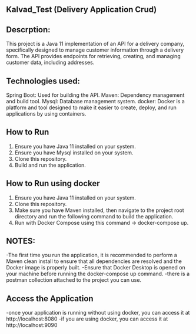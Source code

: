 ## Kalvad_Test (Delivery Application Crud)

## Descrption:
This project is a Java 11 implementation of an API for a delivery company, specifically designed to manage customer information through a delivery form. The API provides endpoints for retrieving, creating, and managing customer data, including addresses.

## Technologies used: 
Spring Boot: Used for building the API.
Maven: Dependency management and build tool.
Mysql: Database management system. 
docker: Docker is a platform and tool designed to make it easier to create, deploy, and run applications by using containers.

## How to Run

1. Ensure you have Java 11 installed on your system.
2. Ensure you have Mysql installed on your system.
3. Clone this repository.
4. Build and run the application.

## How to Run using docker   

1. Ensure you have Java 11 installed on your system.
2. Clone this repository.
3. Make sure you have Maven installed, then navigate to the project root directory and run the following command to build the application.
4. Run with Docker Compose using this command -> docker-compose up.

## NOTES:
-The first time you run the application, it is recommended to perform a Maven clean install to ensure that all dependencies are resolved and the Docker image is properly built.
-Ensure that Docker Desktop is opened on your machine before running the docker-compose up command.
-there is a postman collection attached to the project you can use. 

## Access the Application
-once your application is running without using docker, you can access it at http://localhost:8080
-if you are using docker, you can access it at http://localhost:9090

